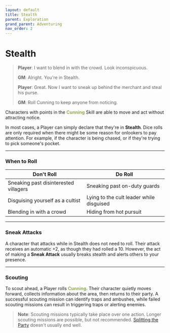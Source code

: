 ```yaml
---
layout: default
title: Stealth
parent: Exploration
grand_parent: Adventuring
nav_order: 2
---
```


# Stealth

> **Player**: I want to blend in with the crowd. Look inconspicuous.
>
> **GM**: Alright. You're in Stealth.
>
> **Player**: Great. Now I want to sneak up behind the merchant and steal his purse.
>
> **GM**: Roll Cunning to keep anyone from noticing.

Characters with points in the **<span style="color: #90a959">Cunning</span>** Skill are able to move and act without attracting notice.

In most cases, a Player can simply declare that they're in **Stealth**. Dice rolls are only required when there might be some reason for onlookers to pay attention. For example, if the character is being chased, or if they're trying to pick someone's pocket.

---

### When to Roll

| Don't Roll                            | Do Roll                                  |
| ------------------------------------- | ---------------------------------------- |
| Sneaking past disinterested villagers | Sneaking past on-duty guards             |
| Disguising yourself as a cultist      | Lying to the cult leader while disguised |
| Blending in with a crowd              | Hiding from hot pursuit                  |

---

### Sneak Attacks

A character that attacks while in Stealth does not need to roll. Their attack receives an automatic +2, as though they had rolled a 10. However, the act of making a **Sneak Attack** usually breaks stealth and alerts others to your presence.

---

### Scouting

To scout ahead, a Player rolls **<span style="color: #90a959">Cunning</span>**. Their character quietly moves forward, collects information about the area, then returns to their party. A successful scouting mission can identify traps and ambushes, while failed scouting missions can result in triggering traps or alerting enemies.

> **Note**: Scouting missions typically take place over one action. Longer scouting missions are possible, but not recommended. [Splitting the Party](https://tvtropes.org/pmwiki/pmwiki.php/Main/NeverSplitTheParty) doesn't usually end well.
